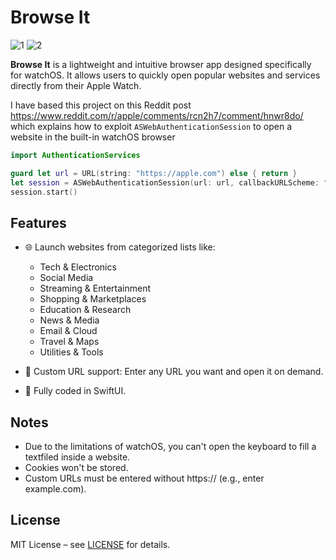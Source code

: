 # Browse It
![1](https://github.com/user-attachments/assets/630fcb04-e659-4347-8625-54cddcfb6876)
![2](https://github.com/user-attachments/assets/61606c2c-902d-4b20-9bd4-1f799f7652e2)


**Browse It** is a lightweight and intuitive browser app designed specifically for watchOS. It allows users to quickly open popular websites and services directly from their Apple Watch.

I have based this project on this Reddit post https://www.reddit.com/r/apple/comments/rcn2h7/comment/hnwr8do/ which explains how to exploit `ASWebAuthenticationSession` to open a website in the built-in watchOS browser
```swift
import AuthenticationServices

guard let url = URL(string: "https://apple.com") else { return }
let session = ASWebAuthenticationSession(url: url, callbackURLScheme: "") { _, _ in }
session.start()
```

## Features

- 🌐 Launch websites from categorized lists like:
  - Tech & Electronics
  - Social Media
  - Streaming & Entertainment
  - Shopping & Marketplaces
  - Education & Research
  - News & Media
  - Email & Cloud
  - Travel & Maps
  - Utilities & Tools

- 🔗 Custom URL support: Enter any URL you want and open it on demand.

- 🧭 Fully coded in SwiftUI.

## Notes

- Due to the limitations of watchOS, you can't open the keyboard to fill a textfiled inside a website.
- Cookies won't be stored.
- Custom URLs must be entered without https:// (e.g., enter example.com).

## License

MIT License – see [LICENSE](https://github.com/slvnn/BrowseIt/blob/main/LICENSE) for details.
